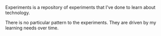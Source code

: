 Experiments is a repository of experiments that I've done
to learn about technology.

There is no particular pattern to the experiments. They
are driven by my learning needs over time. 

